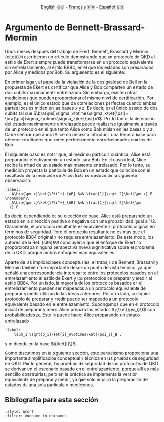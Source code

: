 <p style="text-align: center;">
    <a id="linken" href="../../../../en/content/index.html">English &#x1F1EC;&#x1F1E7;</a> - 
    <a id="linkfr" href="../../../../fr/content/index.html">Français &#x1F1EB;&#x1F1F7;</a> - 
    <a id="linkes" href="../../../../es/content/index.html">Español &#x1F1EA;&#x1F1F8;</a>
</p>
<script>
    currentPage = window.location.href;
    beforeLang = currentPage.slice(0, currentPage.indexOf("content") - 3);
    afterLang = currentPage.slice(currentPage.indexOf("content"));
    document.getElementById("linken").href = beforeLang + "en/" + afterLang;
    document.getElementById("linkfr").href = beforeLang + "fr/" + afterLang;
    document.getElementById("linkes").href = beforeLang + "es/" + afterLang;
</script>


# Argumento de Bennett-Brassard-Mermin

Unos meses después del trabajo de Ekert, Bennett, Brassard y Mermin {cite}`BBM` escribieron un artículo demostrando que un protocolo de QKD al estilo de Ekert siempre puede transformarse en un protocolo equivalente sin entrelazamiento, al estilo BB84, en el que los estados son preparados por Alice y medidos por Bob. Su argumento es el siguiente:

En primer lugar, el papel de la violación de la desigualdad de Bell en la propuesta de Ekert es certificar que Alice y Bob comparten un estado de dos cúbits maximamente entrelazado. Sin embargo, existen otras mediciones que pueden proporcionar el mismo nivel de certificación. Por ejemplo, es el único estado que da correlaciones perfectas cuando ambas partes locales miden en las bases $x$ y $z$. Es decir, es el único estado de dos cúbits tal que 
$\bra{\psi}\sigma_x\otimes\sigma_x\ket{\psi}=
\bra{\psi}\sigma_z\otimes\sigma_z\ket{\psi}=1$. Por lo tanto, la detección del estado maximamente entrelazado puede realizarse igualmente a través de un protocolo en el que tanto Alice como Bob midan en las bases $x$ y $z$. Cabe señalar que ahora Alice no necesita introducir una tercera base para obtener resultados que estén perfectamente correlacionados con los de Bob.

El siguiente paso es notar que, al medir su partícula cuántica, Alice está preparando efectivamente un estado para Bob. En el caso ideal, Alice recibe la mitad de un estado maximamente entrelazado. Por lo tanto, su medición proyecta la partícula de Bob en un estado que coincide con el resultado de la medición de Alice. Esto se deduce de la siguiente observación:

```{math}
:label: 
  _A\bra{\pm x}\ket{\Phi^+}_{AB} &=& \frac{1}{\sqrt 2}\ket{\pm x}_B \nonumber\\
  _A\bra{\pm z}\ket{\Phi^+}_{AB} &=& \frac{1}{\sqrt 2}\ket{\pm
  z}_B .
```

Es decir, dependiendo de su elección de base, Alice está preparando un estado en la dirección positiva o negativa con una probabilidad igual a 1/2. Claramente, el protocolo resultante es equivalente al protocolo original en términos de seguridad. Pero el protocolo resultante no es más que el protocolo BB84 original y no requiere entrelazamiento. De este modo, los autores de la Ref. {cite}`BBM` concluyeron que el enfoque de Ekert no proporcionaba ninguna perspectiva nueva significativa sobre el problema de la QKD, porque ambos enfoques eran equivalentes.

Aparte de las implicaciones conceptuales, el trabajo de Bennett, Brassard y Mermin también fue importante desde un punto de vista técnico, ya que señaló una correspondencia interesante entre los protocolos basados en el entrelazamiento al estilo de Ekert y los protocolos de preparar y medir al estilo BB84. Por un lado, la mayoría de los protocolos basados en el entrelazamiento pueden ser mapeados a un protocolo equivalente de preparar y medir utilizando las ideas anteriores. Por otro lado, cualquier protocolo de preparar y medir puede ser mapeado a un protocolo equivalente basado en el entrelazamiento. Supongamos que en el protocolo inicial de preparar y medir Alice prepara los estados $\{\ket{\psi_i}\}$ con probabilidades $p_i$. Esto lo puede hacer Alice preparando un estado entrelazado 

```{math}
:label: 
    \sum_i \sqrt{p_i}\ket{i}_A\otimes\ket{\psi_i}_B ,
```

y midiendo en la base $\{\ket{i}\}$. 

Como discutimos en la siguiente sección, este paralelismo proporciona una importante simplificación conceptual y técnica en las pruebas de seguridad en QKD. Por lo general, las pruebas de seguridad de los protocolos de QKD se derivan en el escenario basado en el entrelazamiento, porque allí es más sencillo construirlas, pero en la práctica se implementa la versión equivalente de preparar y medir, ya que solo implica la preparación de estados de una sola partícula y mediciones.

## Bibilografía para esta sección
```{bibliography}
:style: unsrt
:filter: docname in docnames
```
